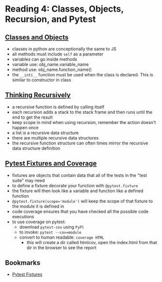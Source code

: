 # Reading 4: Classes, Objects, Recursion, and Pytest

## [Classes and Objects](https://www.learnpython.org/en/Classes_and_Objects)

- classes in python are conceptionally the same to JS
- all methods must include `self` as a parameter
- variables can go inside methods
- variable use: obj_name.variable_name
- method use: obj_name.function_name()
- the `__inti__` function must be used when the class is declared. This is similar to constructor in class

## [Thinking Recursively](https://realpython.com/python-thinking-recursively/)

- a recursive function is defined by calling itself
- each recursion adds a stack to the stack frame and then runs until the end to get the result
- keep scope in mind when using recursion, remember the action doesn't happen once
- a list is a recursive data structure
- there are multiple recursive data structures
- the recursive function structure can often times mirror the recursive data structure definition

## [Pytest Fixtures and Coverage](https://www.linuxjournal.com/content/python-testing-pytest-fixtures-and-coverage)

- fixtures are objects that contain data that all of the tests in the "test suite" may need
- to define a fixture decorate your function with `@pytest.fixture`
- the fixture will then look like a variable and function like a defined function
- `@pytest.fixture(scope='module')` will keep the scope of that fixture to the module it is defined in
- code coverage ensures that you have checked all the possible code executions
- to use coverage on pytest:
  - download `pytest-cov` using `PyPl`
  - to invoke: `pytest --cov=module`
  - convert to human readable: `coverage HTML`
    - this will create a dir called htmlcov, open the index.html from that dir in the browser to see the report

## Bookmarks

- [Pytest Fixtures](https://docs.pytest.org/en/latest/fixture.html)
